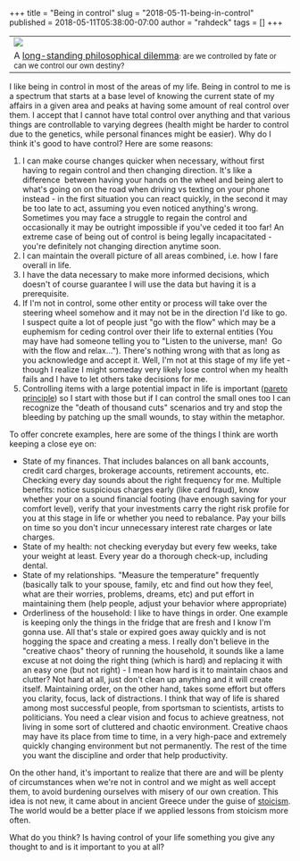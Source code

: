 +++
title = "Being in control"
slug = "2018-05-11-being-in-control"
published = 2018-05-11T05:38:00-07:00
author = "rahdeck"
tags = []
+++
<table>
<tbody>
<tr class="odd">
<td><a href="../images/2018-05-11-being-in-control-cutting-the-strings.jpg"><img src="../images/thumbnails/2018-05-11-being-in-control-cutting-the-strings.jpg" /></a></td>
</tr>
<tr class="even">
<td>A <a href="https://en.wikipedia.org/wiki/Destiny#Philosophy">long-standing philosophical dilemma</a><span style="font-size: small; text-align: start;">: are we controlled by fate or can we control our own destiny?</span></td>
</tr>
</tbody>
</table>

  
I like being in control in most of the areas of my life. Being in
control to me is a spectrum that starts at a base level of knowing the
current state of my affairs in a given area and peaks at having some
amount of real control over them. I accept that I cannot have total
control over anything and that various things are controllable to
varying degrees (health might be harder to control due to the genetics,
while personal finances might be easier). Why do I think it's good to
have control? Here are some reasons:  

1.  I can make course changes quicker when necessary, without first
    having to regain control and then changing direction. It's like a
    difference  between having your hands on the wheel and being alert
    to what's going on on the road when driving vs texting on your phone
    instead - in the first situation you can react quickly, in the
    second it may be too late to act, assuming you even noticed
    anything's wrong. Sometimes you may face a struggle to regain the
    control and occasionally it may be outright impossible if you've
    ceded it too far! An extreme case of being out of control is being
    legally incapacitated - you're definitely not changing direction
    anytime soon.
2.  I can maintain the overall picture of all areas combined, i.e. how I
    fare overall in life.
3.  I have the data necessary to make more informed decisions, which
    doesn't of course guarantee I will use the data but having it is a
    prerequisite.
4.  If I'm not in control, some other entity or process will take over
    the steering wheel somehow and it may not be in the direction I'd
    like to go. I suspect quite a lot of people just "go with the flow"
    which may be a euphemism for ceding control over their life to
    external entities (You may have had someone telling you to "Listen
    to the universe, man!  Go with the flow and relax..."). There's
    nothing wrong with that as long as you acknowledge and accept it.
    Well, I'm not at this stage of my life yet - though I realize I
    might someday very likely lose control when my health fails and I
    have to let others take decisions for me.
5.  Controlling items with a large potential impact in life is important
    ([pareto principle](https://en.wikipedia.org/wiki/Pareto_principle))
    so I start with those but if I can control the small ones too I can
    recognize the "death of thousand cuts" scenarios and try and stop
    the bleeding by patching up the small wounds, to stay within the
    metaphor.

To offer concrete examples, here are some of the things I think are
worth keeping a close eye on:  

-   State of my finances. That includes balances on all bank accounts,
    credit card charges, brokerage accounts, retirement accounts, etc.
    Checking every day sounds about the right frequency for me. Multiple
    benefits: notice suspicious charges early (like card fraud), know
    whether your on a sound financial footing (have enough saving for
    your comfort level), verify that your investments carry the right
    risk profile for you at this stage in life or whether you need to
    rebalance. Pay your bills on time so you don't incur unnecessary
    interest rate charges or late charges.
-   State of my health: not checking everyday but every few weeks, take
    your weight at least. Every year do a thorough check-up, including
    dental.
-   State of my relationships. "Measure the temperature" frequently
    (basically talk to your spouse, family, etc and find out how they
    feel, what are their worries, problems, dreams, etc) and put effort
    in maintaining them (help people, adjust your behavior where
    appropriate)
-   Orderliness of the household: I like to have things in order. One
    example is keeping only the things in the fridge that are fresh and
    I know I'm gonna use. All that's stale or expired goes away quickly
    and is not hogging the space and creating a mess. I really don't
    believe in the "creative chaos" theory of running the household, it
    sounds like a lame excuse at not doing the right thing (which is
    hard) and replacing it with an easy one (but not right) - I mean how
    hard is it to maintain chaos and clutter? Not hard at all, just
    don't clean up anything and it will create itself. Maintaining
    order, on the other hand, takes some effort but offers you clarity,
    focus, lack of distractions. I think that way of life is shared
    among most successful people, from sportsman to scientists, artists
    to politicians. You need a clear vision and focus to achieve
    greatness, not living in some sort of cluttered and chaotic
    environment. Creative chaos may have its place from time to time, in
    a very high-pace and extremely quickly changing environment but not
    permanently. The rest of the time you want the discipline and order
    that help productivity.

On the other hand, it's important to realize that there are and will be
plenty of circumstances when we're not in control and we might as well
accept them, to avoid burdening ourselves with misery of our own
creation. This idea is not new, it came about in ancient Greece under
the guise of [stoicism](https://en.wikipedia.org/wiki/Stoicism). The
world would be a better place if we applied lessons from stoicism more
often.

  

What do you think? Is having control of your life something you give any
thought to and is it important to you at all?
